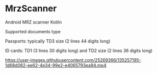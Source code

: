 # MrzScanner 
Android MRZ scanner Kotlin

Supported documents type 

Passports: typically TD3 size (2 lines 44 digits long)

ID cards: TD1 (3 lines 30 digits long) and TD2 size (2 lines 36 digits long)

https://user-images.githubusercontent.com/25269366/135257195-1d68d082-ee62-4e34-99e2-e4065793ea94.mp4
